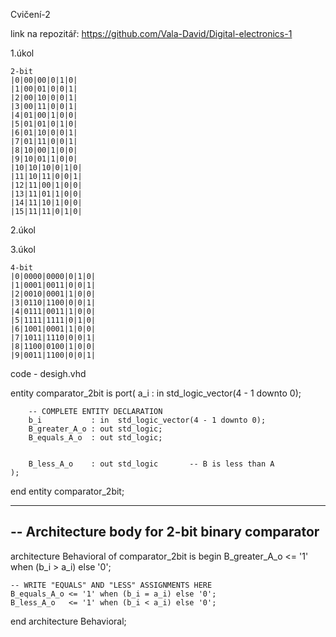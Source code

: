 Cvičení-2

link na repozitář: https://github.com/Vala-David/Digital-electronics-1 

1.úkol

```
2-bit 
|0|00|00|0|1|0|
|1|00|01|0|0|1|
|2|00|10|0|0|1|
|3|00|11|0|0|1|
|4|01|00|1|0|0|
|5|01|01|0|1|0|
|6|01|10|0|0|1|
|7|01|11|0|0|1|
|8|10|00|1|0|0|
|9|10|01|1|0|0|
|10|10|10|0|1|0|
|11|10|11|0|0|1|
|12|11|00|1|0|0|
|13|11|01|1|0|0|
|14|11|10|1|0|0|
|15|11|11|0|1|0|
```

2.úkol




3.úkol

```
4-bit
|0|0000|0000|0|1|0|
|1|0001|0011|0|0|1|
|2|0010|0001|1|0|0|
|3|0110|1100|0|0|1|
|4|0111|0011|1|0|0|
|5|1111|1111|0|1|0|
|6|1001|0001|1|0|0|
|7|1011|1110|0|0|1|
|8|1100|0100|1|0|0|
|9|0011|1100|0|0|1|
```
code - desigh.vhd

entity comparator_2bit is
    port(
        a_i           : in  std_logic_vector(4 - 1 downto 0);

		-- COMPLETE ENTITY DECLARATION
        b_i		      : in  std_logic_vector(4 - 1 downto 0);
        B_greater_A_o : out std_logic;
        B_equals_A_o  : out std_logic;
        

        B_less_A_o    : out std_logic       -- B is less than A
    );
end entity comparator_2bit;

------------------------------------------------------------------------
-- Architecture body for 2-bit binary comparator
------------------------------------------------------------------------
architecture Behavioral of comparator_2bit is
begin
    B_greater_A_o <= '1' when (b_i > a_i) else '0';

    -- WRITE "EQUALS" AND "LESS" ASSIGNMENTS HERE
    B_equals_A_o <= '1' when (b_i = a_i) else '0';
    B_less_A_o   <= '1' when (b_i < a_i) else '0';

end architecture Behavioral;
```

